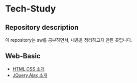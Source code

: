 # Tech-Study

## Repository description
이 repository는 sw를 공부하면서, 내용을 정리하고자 만든 곳입니다.

## Web-Basic
- [HTML,CSS 소개](https://github.com/jmParkGit/Tech-Study/blob/main/Web-Basic/HTML,CSS%20소개.md)
- [JQuery,Ajax 소개](https://github.com/jmParkGit/Tech-Study/blob/main/Web-Basic/JQuery%2CAjax%20소개.md)
